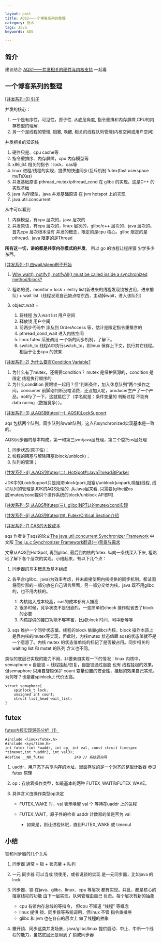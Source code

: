 ```yaml
---

layout: post
title: AQS2——一个博客系列的整理
category: 技术
tags: Java
keywords: AQS

---
```


## 简介

建议结合 [AQS1——并发相关的硬件与内核支持](http://qiankunli.github.io/2016/03/13/aqs.html) 一起看

## 一个博客系列的整理

[[并发系列-0] 引子](http://kexianda.info/page/2/)

并发的核心：

1. 一个是有序性，可见性，原子性. 从底层角度, 指令重排和内存屏障,CPU的内存模型的理解.
2. 另一个是线程的管理, 阻塞, 唤醒, 相关的线程队列管理(内核空间或用户空间)

并发相关的知识栈

1. 硬件只是、cpu cache等
2. 指令重排序、内存屏障，cpu 内存模型等
3. x86_64 相关的指令：lock、cas等
4. linux 进程/线程的实现，提供的快速同步/互斥机制 futex(fast userspace muTeXes)
5. 并发基础原语 pthread_mutex/pthread_cond 在 glibc 的实现。这是C++ 的实现基础
6. java 内存模型，java 并发基础原语 在 jvm hotspot 上的实现
7. java.util.concurrent

从中可以看到

1. 内存模型，有cpu 层次的，java 层次的
2. 并发原语，有cpu 层次的，linux 层次的，glibc/c++ 层次的，java 层次的。 首先cpu 层次根本没有 并发的概念，限定的是cpu 核心。glibc 限定的是pthread，java 限定的是Thread

**所有这一切，讲的都是共享内存模式的并发**。 所以 go 的协程让程序猿 少学多少东西。


[[并发系列-1] 由wait/sleep例子开始](http://kexianda.info/2017/07/10/%E5%B9%B6%E5%8F%91%E7%B3%BB%E5%88%97-1-%E7%94%B1wait-sleep%E4%BE%8B%E5%AD%90%E5%BC%80%E5%A7%8B/#more)

1. [Why wait(), notify(), notifyAll() must be called inside a synchronized method/block?](http://www.xyzws.com/javafaq/why-wait-notify-notifyall-must-be-called-inside-a-synchronized-method-block/127)
2. 粗略的说，monitor = lock + entry list(新进来的线程发现锁被占用，进来排队) + wait list（线程发现自己缺点啥东西，主动掉wait，进入该队列）
2. object.wait = 

	1. 将线程 放入wait list 用户空间
	2. 释放锁 	用户空间
	3. 前两步代码中 涉及到 OrderAccess 等，估计是限定指令重排序的
	4. pthread_cond_wait 进入内核空间
	6. linux futex 系统调用 一个新的同步机制，了解下。
	7. switch_to 线程A中执行switch_to，则linux 保存上下文，执行其它线程。相当于让出cpu 的效果
	
		
[[并发系列-2] 为什么要有Condition Variable?](http://kexianda.info/2017/07/15/%E5%B9%B6%E5%8F%91%E7%B3%BB%E5%88%97-2-%E4%B8%BA%E4%BB%80%E4%B9%88Condition-Variable/)

1. 为什么有了mutex，还需要condition？ mutex 是保护资源的，condition 是限定 线程执行顺序的
2. 为什么condition 要跟锁一起用？但“判断条件，加入休息队列”两个操作之间，consumer 前脚刚判断没啥消费，还没加入呢，producer生产了一个产品，notify了一下，这就尴尬了（学名就是：条件变量的 判断过程 不能有data racing（数据竞争））。


[[并发系列-3] 从AQS到futex(一): AQS和LockSupport](http://kexianda.info/2017/08/13/%E5%B9%B6%E5%8F%91%E7%B3%BB%E5%88%97-3-%E4%BB%8EAQS%E5%88%B0futex%E4%B9%8B%E4%B8%80-AQS%E5%92%8CLockSupport/)

aqs 包括两个队列，同步队列和wait队列，这点和synchronized实现基本是一致的。

AQS/同步器的基本构成，第一和第三jvm/java层处理，第二个委托os层处理

1. 同步状态(原子性)；
2. 线程的阻塞与解除阻塞(block/unblock)；
3. 队列的管理；

[[并发系列-4] 从AQS到futex(二): HotSpot的JavaThread和Parker](http://kexianda.info/2017/08/16/%E5%B9%B6%E5%8F%91%E7%B3%BB%E5%88%97-4-%E4%BB%8EAQS%E5%88%B0futex-%E4%BA%8C-JVM%E7%9A%84Thread%E5%92%8CParker/)

JDK中的LockSupport只是用来block(park,阻塞)/unblock(unpark,唤醒)线程, 线程队列的管理是JDK的AQS处理的. 从Java层来看, 只需要(glibc或os层)mutex/cond提供个操作系统的block/unblock API即可.

[[并发系列-5] 从AQS到futex(三): glibc(NPTL)的mutex/cond实现](http://kexianda.info/2017/08/17/%E5%B9%B6%E5%8F%91%E7%B3%BB%E5%88%97-5-%E4%BB%8EAQS%E5%88%B0futex%E4%B8%89-glibc-NPTL-%E7%9A%84mutex-cond%E5%AE%9E%E7%8E%B0/)

[[并发系列-6] 从AQS到futex(四): Futex/Critical Section介绍](http://kexianda.info/2017/08/19/%E5%B9%B6%E5%8F%91%E7%B3%BB%E5%88%97-6-%E4%BB%8EAQS%E5%88%B0futex-%E5%9B%9B-Futex-Critical-Section%E4%BB%8B%E7%BB%8D/)

[[并发系列-7] CAS的大致成本](http://kexianda.info/2017/11/12/%E5%B9%B6%E5%8F%91%E7%B3%BB%E5%88%97-7-CAS%E7%9A%84%E5%A4%A7%E8%87%B4%E6%88%90%E6%9C%AC/)


aqs 作者关于aqs的论文[The java.util.concurrent Synchronizer Framework](http://gee.cs.oswego.edu/dl/papers/aqs.pdf) 中文版 [The j.u.c Synchronizer Framework翻译(一)背景与需求](http://ifeve.com/aqs-1/)

文章从AQS到HotSpot, 再到glibc, 最后到内核的futex. 纵向一条线深入下来, 粗略地了解下各个层次的实现。小结起来，有以下几个点：

1. 同步器的基本概念及基本组成
2. 各平台(glibc、java)为效率考虑，并未直接使用内核提供的同步机制。都试图将同步器的一部分放在自己语言层面，另一部分交给内核。java 既不用glibc的，也不用内核的。

	1. 内核陷入成本较高，cas的成本都有人嫌高
	2. 很多时候，竞争状态不是很剧烈，一些简单的check 操作就省去了block 的必要
	3. 内核提供的接口功能不够丰富，比如block 时间、可中断等等
	
3. aqs 维护一个同步状态值，线程的block 依靠glibc/内核，block 操作本质上是靠内核的mutex等实现，但此时，内核mutex 状态值跟 aqs的状态值就不是一个意思了。内核 mutex 的状态值单纯的标记了是否被占用。同步相关的 waiting list 和 mutet 的队列 含义也不同。

类似的底层已实现的能力不用，非要亲自实现一下的情况：linux 内核中，semaphore = 自旋锁 + 线程挂起/恢复，自旋锁通过自旋 也有 线程挂起的效果，但semaphore 只用自旋锁保护 count 变量设置的安全性，挂起的效果自己实现。为何呀？也是嫌spinlock_t 代价太高。

	struct semaphore{
		spinlock_t lock;
		unsigned int count;
		struct list_head wait_list;
	}
	
## futex

[futex内核实现源码分析（1）](https://www.jianshu.com/p/8f4b8dd37cbf)

	#include <linux/futex.h>
    #include <sys/time.h>
    int futex (int *uaddr, int op, int val, const struct timespec *timeout,int *uaddr2, int val3);
    #define __NR_futex              240	// 系统调用号

1. uaddr，用户态下共享内存的地址，里面存放的是一个对齐的整型计数器 参见futex 原理
2. op：存放着操作类型，如最基本的两种 FUTEX_WAIT和FUTEX_WAKE。
3. 具体含义由操作类型op决定

	* FUTEX_WAKE 时，val 表示唤醒 val 个 等待在uaddr 上的进程
	* FUTEX_WAIT，原子性的检查 uaddr 计数器的值是否为 val

		* 如果是，则让进程休眠，直到FUTEX_WAKE 或 timeout



## 小结

锁和同步器的几个关系

1. 同步器 通常 = 锁 + 状态量 + 队列
2. 一元 同步器  可以当成 锁使用，或者说锁的实现 是一元同步器，比如java 的lock
3. 同步器、锁 在java、glibc、linux、cpu 等层次 都有实现。并且，都是核心的阻塞线程的功能 由下一层实现，队列管理由自己 负责。每个层次有新的抽象

	* cpu 有锁内存总线的等指令， 但cpu 不知道 “线程” 等概念
	* linux 提供 锁、同步器等系统调用，但linux 不管 指令重排序
	* glibc 和 jvm 也在各自的层次上 做了线程的抽象
4. 撇开锁、同步这类并发场景，java/glibc/linux 提供启动、中止、中断一个线程的能力，虽然底层还是用到了 锁或同步器